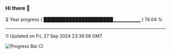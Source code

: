 ### Hi there 👋

⏳ Year progress { ██████████████████████▁▁▁▁▁▁▁▁ } 74.04 %

---

⏰ Updated on Fri, 27 Sep 2024 23:36:58 GMT

![Progress Bar CI](https://github.com/IshwaranRudhara/GIT-ACTION/workflows/Progress%20Bar%20CI/badge.svg)
